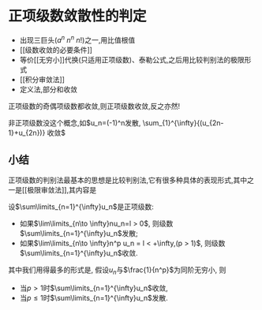 # 正项级数敛散性的判定

- 出现三巨头($a^n\ n^n\ n!$)之一,用比值根值
- [[级数收敛的必要条件]]
- 等价[[无穷小]]代换(只适用正项级数)、泰勒公式,之后用比较判别法的极限形式
- [[积分审敛法]]
- 定义法,部分和收敛

正项级数的奇偶项级数都收敛,则正项级数收敛,反之亦然!

非正项级数没这个概念,如$u_n=(-1)^n发散, \sum_{1}^{\infty}{(u_{2n-1}+u_{2n})} 收敛$

## 小结

正项级数的判别法最基本的思想是比较判别法,它有很多种具体的表现形式,其中之一是[[极限审敛法]],其内容是

设$\sum\limits_{n=1}^{\infty}u_n$是正项级数:

- 如果$\lim\limits_{n\to \infty}nu_n=l > 0$, 则级数$\sum\limits_{n=1}^{\infty}u_n$发散;
- 如果$\lim\limits_{n\to \infty}n^p u_n = l < +\infty,(p > 1)$, 则级数$\sum\limits_{n=1}^{\infty}u_n$收敛.

其中我们用得最多的形式是, 假设$u_n$与$\frac{1}{n^p}$为同阶无穷小, 则

- 当$p> 1$时$\sum\limits_{n=1}^{\infty}u_n$收敛,
- 当$p\le 1$时$\sum\limits_{n=1}^{\infty}u_n$发散.

